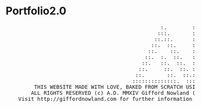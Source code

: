 Portfolio2.0
============
<pre>
                                                 :.        :.
                                                :::.       ::.
                                               ::.::.      ::.
                                              ::.  ::.     ::.
                                             ::.    ::.    ::.
                                            ::.  :.  ::.   ::.
                                           ::.   ::.  ::.  ::.
                                          ::.     ::.  ::. ::.
                                         ::.       ::.  ::.::.
                                        ::::::::::::::.  ::::.
         THIS WEBSITE MADE WITH LOVE, BAKED FROM SCRATCH USING ONLY THE FINEST INGREDIENTS.
        ALL RIGHTS RESERVED (c) A.D. MMXIV Gifford Nowland (except where otherwise credited)
    Visit http://giffordnowland.com for further information and freelance/employment inquiries.
</pre>
